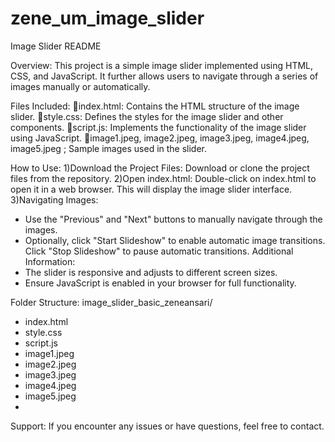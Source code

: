 # zene_um_image_slider
Image Slider README

Overview:
This project is a simple image slider implemented using HTML, CSS, and JavaScript. It further allows users to navigate through a series of images manually or automatically.

Files Included:
index.html: Contains the HTML structure of the image slider.
style.css: Defines the styles for the image slider and other components.
script.js: Implements the functionality of the image slider using JavaScript.
image1.jpeg, image2.jpeg, image3.jpeg, image4.jpeg, image5.jpeg ; Sample images used in the slider.

How to Use:
1)Download the Project Files: Download or clone the project files from the repository.
2)Open index.html: Double-click on index.html to open it in a web browser. This will display the image slider interface.
3)Navigating Images:
- Use the "Previous" and "Next" buttons to manually navigate through the images.
- Optionally, click "Start Slideshow" to enable automatic image transitions. Click "Stop Slideshow" to pause automatic transitions.
Additional Information:
- The slider is responsive and adjusts to different screen sizes.
- Ensure JavaScript is enabled in your browser for full functionality.
  
Folder Structure:
image_slider_basic_zeneansari/
-  index.html
- style.css
- script.js 
- image1.jpeg
- image2.jpeg
- image3.jpeg
- image4.jpeg
- image5.jpeg
- 
Support:
If you encounter any issues or have questions, feel free to contact.
